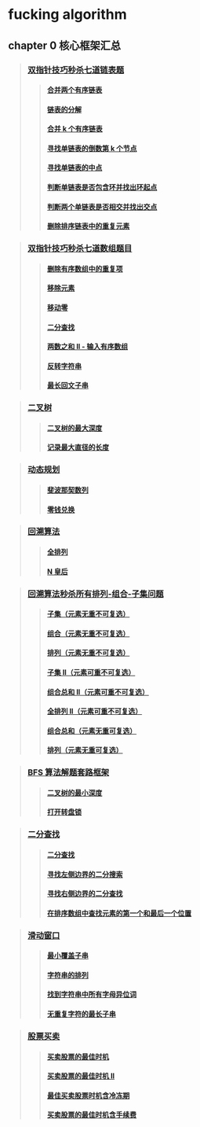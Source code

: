 # fucking algorithm

## chapter 0 核心框架汇总
> ### [双指针技巧秒杀七道链表题](./dataStruct/List)
>> #### [合并两个有序链表](./dataStruct/List/mergeTwoList.go)
>> #### [链表的分解](./dataStruct/List/partition.go)
>> #### [合并 k 个有序链表](./dataStruct/List/mergeKList.go)
>> #### [寻找单链表的倒数第 k 个节点](./dataStruct/List/kThNodeFromEnd.go)
>> #### [寻找单链表的中点](./dataStruct/List/middleNode.go)
>> #### [判断单链表是否包含环并找出环起点](./dataStruct/List/hasCycle.go)
>> #### [判断两个单链表是否相交并找出交点](./dataStruct/List/intersectionNode.go)
>> #### [删除排序链表中的重复元素](./dataStruct/List/deleteDuplicates.go)

> ### [双指针技巧秒杀七道数组题目](./dataStruct/array/)
>> #### [删除有序数组中的重复项](./dataStruct/array/removeDuplicates.go)
>> #### [移除元素](./dataStruct/array/removeElements.go)
>> #### [移动零](./dataStruct/array/moveZores.go)
>> #### [二分查找](./dataStruct/array/binarySearch.go)
>> #### [两数之和 II - 输入有序数组](./dataStruct/array/twoSum.go)
>> #### [反转字符串](./dataStruct/array/reverseString.go)
>> #### [最长回文子串](./dataStruct/array/longestPalindrome.go)

> ### [二叉树](./dataStruct/tree/)
>> #### [二叉树的最大深度](./dataStruct/tree/maxDepth.go)
>> #### [记录最大直径的长度](./dataStruct/tree/diameterOfBinaryTree.go)

> ### [动态规划](./alg/dp/)
>> #### [斐波那契数列](./alg/dp/fib.go)
>> #### [零钱兑换](./alg/dp/coinChange.go)

> ### [回溯算法](./alg/bt/)
>> #### [全排列](./alg/bt/permute.go)
>> #### [N 皇后](./alg/bt/solveNQueens.go)

> ### [回溯算法秒杀所有排列-组合-子集问题](./alg/bt/)
>> #### [子集（元素无重不可复选）](./alg/bt/subsets.go)
>> #### [组合（元素无重不可复选）](./alg/bt/combine.go)
>> #### [排列（元素无重不可复选）](./alg/bt/permute.go)
>> #### [子集 II（元素可重不可复选）](./alg/bt/subsetsWithDup.go)
>> #### [组合总和 II（元素可重不可复选）](./alg/bt/combinationSum2.go)
>> #### [全排列 II（元素可重不可复选）](./alg/bt/permuteUnique.go)
>> #### [组合总和（元素无重可复选）](./alg/bt/combinationSum.go)
>> #### [排列（元素无重可复选）](./alg/bt/permuteRepeat.go)

> ### [BFS 算法解题套路框架](./alg/bfs/)
>> #### [二叉树的最小深度](./alg/bfs/minDepth.go)
>> #### [打开转盘锁](./alg/bfs/openLock.go)

> ### [二分查找](./find/)
>> #### [二分查找](./find/binarySearch.go)
>> #### [寻找左侧边界的二分搜索](./find/leftBound.go)
>> #### [寻找右侧边界的二分查找](./find/rightBound.go)
>> #### [在排序数组中查找元素的第一个和最后一个位置](./find/searchRange.go)

> ### [滑动窗口](./dataStruct/str/)
>> #### [最小覆盖子串](./dataStruct/str/minWindow.go)
>> #### [字符串的排列](./dataStruct/str/checkInclusion.go)
>> #### [找到字符串中所有字母异位词](./dataStruct/str/findAnagrams.go)
>> #### [无重复字符的最长子串](./dataStruct/str/lengthOfLongestSubstring.go)

> ### [股票买卖](./alg/dp/)
>> #### [买卖股票的最佳时机](./alg/dp/maxProfit.go)
>> #### [买卖股票的最佳时机 II](./alg/dp/maxProfitKInf.go)
>> #### [最佳买卖股票时机含冷冻期](./alg/dp/maxProfitWithCold.go)
>> #### [买卖股票的最佳时机含手续费](./alg/dp/maxProfitWithFee.go)